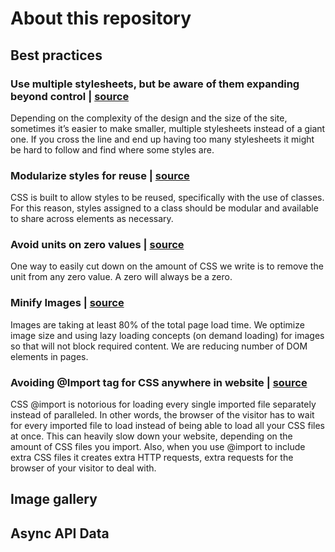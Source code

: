# About this repository

## Best practices

### Use multiple stylesheets, but be aware of them expanding beyond control | [source](https://www.belatrixsf.com/blog/best-practices-for-front-end-coding/)
Depending on the complexity of the design and the size of the site, sometimes it’s easier to make smaller, multiple stylesheets instead of a giant one. If you cross the line and end up having too many stylesheets it might be hard to follow and find where some styles are.

### Modularize styles for reuse | [source](https://www.belatrixsf.com/blog/best-practices-for-front-end-coding/)
CSS is built to allow styles to be reused, specifically with the use of classes. For this reason, styles assigned to a class should be modular and available to share across elements as necessary.

### Avoid units on zero values | [source](https://www.belatrixsf.com/blog/best-practices-for-front-end-coding/)
One way to easily cut down on the amount of CSS we write is to remove the unit from any zero value. A zero will always be a zero.

### Minify Images | [source](https://www.quora.com/What-are-front-end-development-guidelines-and-best-practices)
Images are taking at least 80% of the total page load time. We optimize image size and using lazy loading concepts (on demand loading) for images so that will not block required content. We are reducing number of DOM elements in pages.

### Avoiding @Import tag for CSS anywhere in website | [source](https://varvy.com/pagespeed/avoid-css-import.html)
CSS @import is notorious for loading every single imported file separately instead of paralleled. In other words, the browser of the visitor has to wait for every imported file to load instead of being able to load all your CSS files at once. This can heavily slow down your website, depending on the amount of CSS files you import. Also, when you use @import to include extra CSS files it creates extra HTTP requests, extra requests for the browser of your visitor to deal with.


## Image gallery

## Async API Data
